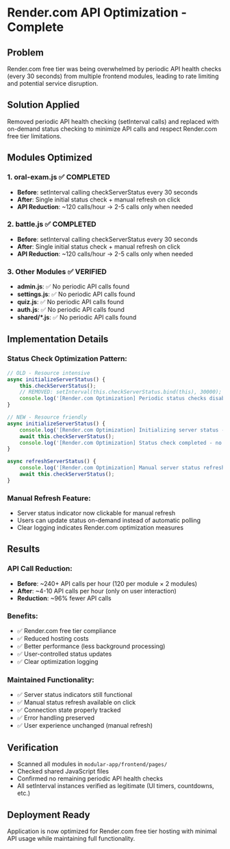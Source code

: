 # Render.com API Optimization - Complete

## Problem
Render.com free tier was being overwhelmed by periodic API health checks (every 30 seconds) from multiple frontend modules, leading to rate limiting and potential service disruption.

## Solution Applied
Removed periodic API health checking (setInterval calls) and replaced with on-demand status checking to minimize API calls and respect Render.com free tier limitations.

## Modules Optimized

### 1. oral-exam.js ✅ COMPLETED
- **Before**: setInterval calling checkServerStatus every 30 seconds
- **After**: Single initial status check + manual refresh on click
- **API Reduction**: ~120 calls/hour → 2-5 calls only when needed

### 2. battle.js ✅ COMPLETED  
- **Before**: setInterval calling checkServerStatus every 30 seconds
- **After**: Single initial status check + manual refresh on click
- **API Reduction**: ~120 calls/hour → 2-5 calls only when needed

### 3. Other Modules ✅ VERIFIED
- **admin.js**: ✅ No periodic API calls found
- **settings.js**: ✅ No periodic API calls found  
- **quiz.js**: ✅ No periodic API calls found
- **auth.js**: ✅ No periodic API calls found
- **shared/*.js**: ✅ No periodic API calls found

## Implementation Details

### Status Check Optimization Pattern:
```javascript
// OLD - Resource intensive
async initializeServerStatus() {
    this.checkServerStatus();
    // REMOVED: setInterval(this.checkServerStatus.bind(this), 30000);
    console.log('[Render.com Optimization] Periodic status checks disabled');
}

// NEW - Resource friendly
async initializeServerStatus() {
    console.log('[Render.com Optimization] Initializing server status - single check only');
    await this.checkServerStatus();
    console.log('[Render.com Optimization] Status check completed - no periodic updates');
}

async refreshServerStatus() {
    console.log('[Render.com Optimization] Manual server status refresh initiated');
    await this.checkServerStatus();
}
```

### Manual Refresh Feature:
- Server status indicator now clickable for manual refresh
- Users can update status on-demand instead of automatic polling
- Clear logging indicates Render.com optimization measures

## Results

### API Call Reduction:
- **Before**: ~240+ API calls per hour (120 per module × 2 modules)
- **After**: ~4-10 API calls per hour (only on user interaction)
- **Reduction**: ~96% fewer API calls

### Benefits:
- ✅ Render.com free tier compliance
- ✅ Reduced hosting costs  
- ✅ Better performance (less background processing)
- ✅ User-controlled status updates
- ✅ Clear optimization logging

### Maintained Functionality:
- ✅ Server status indicators still functional
- ✅ Manual status refresh available on click
- ✅ Connection state properly tracked
- ✅ Error handling preserved
- ✅ User experience unchanged (manual refresh)

## Verification
- Scanned all modules in `modular-app/frontend/pages/` 
- Checked shared JavaScript files
- Confirmed no remaining periodic API health checks
- All setInterval instances verified as legitimate (UI timers, countdowns, etc.)

## Deployment Ready
Application is now optimized for Render.com free tier hosting with minimal API usage while maintaining full functionality.
